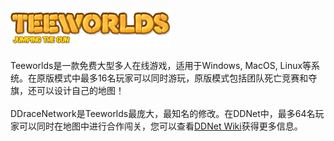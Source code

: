 <img src="resources/teeworlds/gui_logo.png" alt="Teeworlds" width="256" height="64">

Teeworlds是一款免费大型多人在线游戏，适用于Windows, MacOS, Linux等系统。在原版模式中最多16名玩家可以同时游玩，原版模式包括团队死亡竞赛和夺旗，还可以设计自己的地图！
<br>
<br>
DDraceNetwork是Teeworlds最庞大，最知名的修改。在DDNet中，最多64名玩家可以同时在地图中进行合作闯关，您可以查看[DDNet Wiki](https://wiki.ddnet.org)获得更多信息。